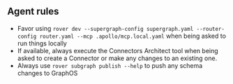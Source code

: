 ## Agent rules

- Favor using `rover dev --supergraph-config supergraph.yaml --router-config router.yaml --mcp .apollo/mcp.local.yaml` when being asked to run things locally
- If available, always execute the Connectors Architect tool when being asked to create a Connector or make any changes to an existing one.
- Always use `rover subgraph publish --help` to push any schema changes to GraphOS